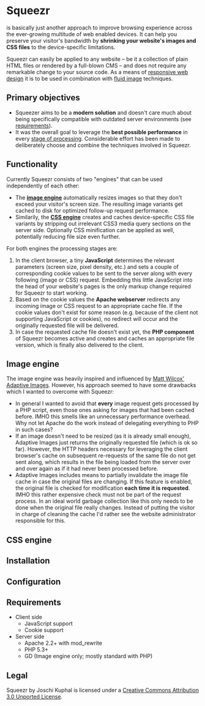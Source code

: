 Squeezr
=======
is basically just another approach to improve browsing experience across the ever-growing
multitude of web enabled devices. It can help you preserve your visitor's bandwidth by
**shrinking your website's images and CSS files** to the device-specific limitations.

Squeezr can easily be applied to any website – be it a collection of plain HTML files or rendered
by a full-blown CMS – and does not require any remarkable change to your source code. As a means of
[responsive web design](http://www.abookapart.com/products/responsive-web-design) it is to be used
in combination with [fluid image](http://unstoppablerobotninja.com/entry/fluid-images/) techniques.

Primary objectives
------------------

*	Squeezer aims to be a **modern solution** and doesn't care much about being specifically compatible
	with outdated server environments (see [requirements](#requirements)).
*	It was the overall goal to leverage the **best possible performance** in every
	[stage of processing](#functionality). Considerable effort has been made to deliberately choose
	and combine the techniques involved in Squeezr.
	
<a id="functionality"></a>Functionality
---------------------------------------

Currently Squeezr consists of two "engines" that can be used independently of each other:

*	The **[image engine](#image-engine)** automatically resizes images so that they don't exceed your
	visitor's screen size. The resulting image variants get cached to disk for optimized follow-up
	request performance.
*	Similarily, the **[CSS engine](#css-engine)** creates and caches device-specific CSS file variants by
	stripping out irrelevant CSS3 media query sections on the server side. Optionally CSS minification
	can be applied as well, potentially reducing file size even further.

For both engines the processing stages are:

1.	In the client browser, a tiny **JavaScript** determines the relevant parameters (screen size,
	pixel density, etc.) and sets a couple of corresponding cookie values to be sent to the
	server along with every following (image or CSS) request. Embedding this little JavaScript into
	the head of your website's pages is the only markup change required for Squeezr to start working.
2.	Based on the cookie values the **Apache webserver** redirects any incoming image or CSS
	request to an appropriate cache file. If the cookie values don't exist for some reason
	(e.g. because of the client not supporting JavaScript or cookies), no redirect will occur and
	the originally requested file will be delivered.
3.	In case the requested cache file doesn't exist yet, the **PHP component** of Squeezr becomes
	active and creates and caches an appropriate file version, which is finally also delivered to the
	client.


<a id="images"></a>Image engine
-------------------------------
The image engine was heavily inspired and influenced by
[Matt Wilcox' Adaptive Images](http://adaptive-images.com/). However, his approach seemed to have
some drawbacks which I wanted to overcome with Squeezr:

*	In general I wanted to avoid that **every** image request gets processed by a PHP script,
	even those ones asking for images that had been cached before. IMHO this smells like an
	unnecessary performance overhead. Why not let Apache do the work instead of delegating
	everything to PHP in such cases?
*	If an image doesn't need to be resized (as it is already small enough), Adaptive Images
	just returns the originally requested file (which is ok so far). However,
	the HTTP headers necessary for leveraging the client browser's cache on subsequent
	re-requests of the same file do not get sent along, which results in the file being loaded
	from the server over and over again as if it had never been processed before.
*	Adaptive Images includes means to partially invalidate the image file cache in case the
	original files are changing. If this feature is enabled, the original file is checked for
	modification **each time it is requested**. IMHO this rather expensive check must not be
	part of the request process. In an ideal world garbage collection like this only needs to
	be done when the original file really changes. Instead of putting the visitor in charge of
	cleaning the cache I'd rather see the website administrator responsible for this.
	

<a id="css"></a>CSS engine
-------------------------------


Installation
------------


Configuration
-------------


<a id="requirements"></a>Requirements
-------------------------------------

*	Client side
	*	JavaScript support
	*	Cookie support
*	Server side
	*	Apache 2.2+ with mod_rewrite
	*	PHP 5.3+
	*	GD (Image engine only; mostly standard with PHP)

Legal
-----
Squeezr by Joschi Kuphal is licensed under a [Creative Commons Attribution 3.0 Unported
License](http://creativecommons.org/licenses/by/3.0/).